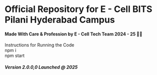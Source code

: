 <h1>Official Repository for E - Cell BITS Pilani Hyderabad Campus</h1>

<h4>Made With Care & Profession by E - Cell Tech Team 2024 - 25 💝💝  </h4>
Instructions for Running the Code<br>
npm i <br>
npm start <br>

<h5> Version 2.0.0,0 Launched @ 2025 </h5>
 
  
 
